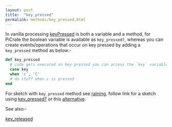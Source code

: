 ```yaml
---
layout: post
title:  "key_pressed"
permalink: methods/key_pressed.html
---
```

In vanilla processing [keyPressed][keyPressed] is both a variable and a method, for PiCrate the boolean variable is available as `key_pressed?`, whereas you can create events/operations that occur on key pressed by adding a `key_pressed` method as below:-

```ruby
def key_pressed  
  # code gets executed on key pressed you can access the `key` variable in this loop
  case key
  when 'c', 'C'
  # do stuff when c is pressed
end
```

For sketch with `key_pressed` method see [raining][raining], follow link for a sketch using [key_pressed?][key_pressed?] or this [alternative][alternative].

See also:-

[key_released][keyReleased]

[key_pressed?]:https://github.com/ruby-processing/picrate-examples/blob/master/basics/typography/letters.rb
[keyPressed]:https://processing.org/reference/keyPressed_.html
[keyReleased]:https://processing.org/reference/keyReleased_.html
[raining]:https://github.com/ruby-processing/picrate-examples/blob/master/demos/raining.rb
[alternative]:https://github.com/ruby-processing/picrate-examples/blob/master/demos/25_squares.rb

